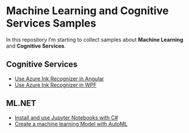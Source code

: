 # Machine Learning and Cognitive Services Samples

In this repository I'm starting to collect samples about **Machine Learning** and **Cognitive Services**.

## Cognitive Services

* [Use Azure Ink Recognizer in Angular](InkRecognizerAngular)
* [Use Azure Ink Recognizer in WPF](InkRecognizerWpf)

## ML.NET
* [Install and use Jupyter Notebooks with C#](JupyterDemo)
* [Create a machine learning Model with AutoML](MLNetTableSoccer)